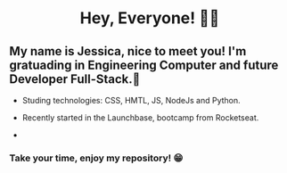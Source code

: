 <h1 align = center>Hey, Everyone! 👩‍💻</h1>

My name is Jessica, nice to meet you! I'm gratuading in Engineering Computer and future Developer Full-Stack.🚀
-

- Studing technologies: CSS, HMTL, JS, NodeJs and Python.
- Recently started in the Launchbase, bootcamp from Rocketseat.

-
<h3> Take your time, enjoy my repository! 😁 </h3>
